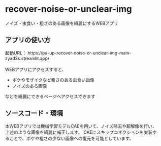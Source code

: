 # recover-noise-or-unclear-img
ノイズ・虫食い・粗さのある画像を綺麗にするWEBアプリ

<h2>アプリの使い方</h2>
起動URL：
https://pa-up-recover-noise-or-unclear-img-main-zyad3k.streamlit.app/
<br>
<br>
WEBアプリにアクセスすると、
<ul>
<li>ボケやモザイクなど粗さのある虫食い画像</li>
<li>ノイズのある画像</li>
</ul>
などを綺麗にできるページへアクセスできます


<h2>ソースコード・環境</h2>
本WEBアプリでは機械学習モデルCAEを用いて、ノイズ除去や超解像を行い、上述のような画像を綺麗に補正します。
CAEにスキップコネクションを実装することで、ボケや粗さの少ない画像への復元を可能としています。


